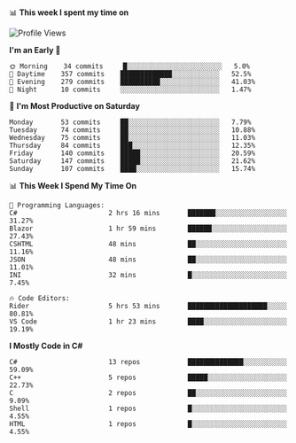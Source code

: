 📊 **This week I spent my time on**

<!--START_SECTION:waka-->
![Profile Views](http://img.shields.io/badge/Profile%20Views-0-blue)

**I'm an Early 🐤** 

```text
🌞 Morning    34 commits     █░░░░░░░░░░░░░░░░░░░░░░░░   5.0% 
🌆 Daytime    357 commits    █████████████░░░░░░░░░░░░   52.5% 
🌃 Evening    279 commits    ██████████░░░░░░░░░░░░░░░   41.03% 
🌙 Night      10 commits     ░░░░░░░░░░░░░░░░░░░░░░░░░   1.47%

```
📅 **I'm Most Productive on Saturday** 

```text
Monday       53 commits     ██░░░░░░░░░░░░░░░░░░░░░░░   7.79% 
Tuesday      74 commits     ██░░░░░░░░░░░░░░░░░░░░░░░   10.88% 
Wednesday    75 commits     ██░░░░░░░░░░░░░░░░░░░░░░░   11.03% 
Thursday     84 commits     ███░░░░░░░░░░░░░░░░░░░░░░   12.35% 
Friday       140 commits    █████░░░░░░░░░░░░░░░░░░░░   20.59% 
Saturday     147 commits    █████░░░░░░░░░░░░░░░░░░░░   21.62% 
Sunday       107 commits    ████░░░░░░░░░░░░░░░░░░░░░   15.74%

```


📊 **This Week I Spend My Time On** 

```text
💬 Programming Languages: 
C#                       2 hrs 16 mins       ███████░░░░░░░░░░░░░░░░░░   31.27% 
Blazor                   1 hr 59 mins        ██████░░░░░░░░░░░░░░░░░░░   27.43% 
CSHTML                   48 mins             ██░░░░░░░░░░░░░░░░░░░░░░░   11.16% 
JSON                     48 mins             ██░░░░░░░░░░░░░░░░░░░░░░░   11.01% 
INI                      32 mins             █░░░░░░░░░░░░░░░░░░░░░░░░   7.45%

🔥 Code Editors: 
Rider                    5 hrs 53 mins       ████████████████████░░░░░   80.81% 
VS Code                  1 hr 23 mins        ████░░░░░░░░░░░░░░░░░░░░░   19.19%

```

**I Mostly Code in C#** 

```text
C#                       13 repos            ██████████████░░░░░░░░░░░   59.09% 
C++                      5 repos             █████░░░░░░░░░░░░░░░░░░░░   22.73% 
C                        2 repos             ██░░░░░░░░░░░░░░░░░░░░░░░   9.09% 
Shell                    1 repos             █░░░░░░░░░░░░░░░░░░░░░░░░   4.55% 
HTML                     1 repos             █░░░░░░░░░░░░░░░░░░░░░░░░   4.55%

```



<!--END_SECTION:waka-->
